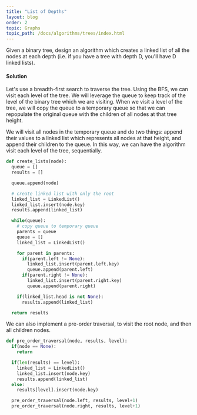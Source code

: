```yaml
---
title: "List of Depths"
layout: blog
order: 2
topic: Graphs
topic_path: /docs/algorithms/trees/index.html
---
```

Given a binary tree, design an algorithm which creates a linked list of all the nodes at each depth (i.e. if you have a tree with depth D, you'll have D linked lists).

#### Solution
Let's use a breadth-first search to traverse the tree. Using the BFS, we can visit each level of the tree. We will leverage the queue to keep track of the level of the binary tree which we are visiting. When we visit a level of the tree, we will copy the queue to a temporary queue so that we can repopulate the original queue with the children of all nodes at that tree height.

We will visit all nodes in the temporary queue and do two things: append their values to a linked list which represents all nodes at that height, and append their children to the queue. In this way, we can have the algorithm visit each level of the tree, sequentially.

```python
def create_lists(node):
  queue = []
  results = []

  queue.append(node)

  # create linked list with only the root
  linked_list = LinkedList()
  linked_list.insert(node.key)
  results.append(linked_list)

  while(queue):
    # copy queue to temporary queue
    parents = queue
    queue = []
    linked_list = LinkedList()

    for parent in parents:
      if(parent.left != None):
        linked_list.insert(parent.left.key)
        queue.append(parent.left)
      if(parent.right != None):
        linked_list.insert(parent.right.key)
        queue.append(parent.right)

    if(linked_list.head is not None):
      results.append(linked_list)

  return results
```

We can also implement a pre-order traversal, to visit the root node, and then all children nodes.

```python
def pre_order_traversal(node, results, level):
  if(node == None):
    return

  if(len(results) == level):
    linked_list = LinkedList()
    linked_list.insert(node.key)
    results.append(linked_list)
  else:
    results[level].insert(node.key)

  pre_order_traversal(node.left, results, level+1)
  pre_order_traversal(node.right, results, level+1)
```
